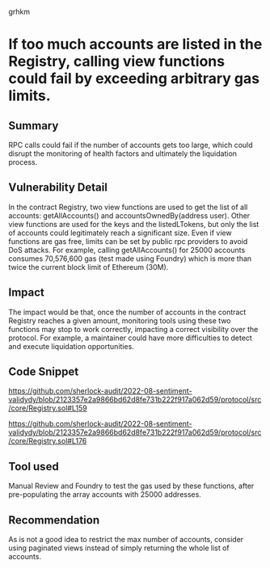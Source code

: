 grhkm
# If too much accounts are listed in the Registry, calling view functions could fail by exceeding arbitrary gas limits.

## Summary
RPC calls could fail if the number of accounts gets too large, which could disrupt the monitoring of health factors and ultimately the liquidation process.

## Vulnerability Detail
In the contract Registry, two view functions are used to get the list of all accounts: getAllAccounts() and accountsOwnedBy(address user). Other view functions are used for the keys and the listedLTokens, but only the list of accounts could legitimately reach a significant size.
Even if view functions are gas free, limits can be set by public rpc providers to avoid DoS attacks. For example, calling getAllAccounts() for 25000 accounts consumes 70,576,600 gas (test made using Foundry) which is more than twice the current block limit of Ethereum (30M).

## Impact

The impact would be that, once the number of accounts in the contract Registry reaches a given amount, monitoring tools using these two functions may stop to work correctly, impacting a correct visibility over the protocol. For example, a maintainer could have more difficulties to detect and execute liquidation opportunities.

## Code Snippet

https://github.com/sherlock-audit/2022-08-sentiment-validydy/blob/2123357e2a9866bd62d8fe731b222f917a062d59/protocol/src/core/Registry.sol#L159

https://github.com/sherlock-audit/2022-08-sentiment-validydy/blob/2123357e2a9866bd62d8fe731b222f917a062d59/protocol/src/core/Registry.sol#L176

## Tool used

Manual Review and Foundry to test the gas used by these functions, after pre-populating the array accounts with 25000 addresses.

## Recommendation

As is not a good idea to restrict the max number of accounts, consider using paginated views instead of simply returning the whole list of accounts.